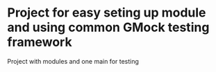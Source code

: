 # Project for easy seting up module and using common GMock testing framework
Project with modules and one main for testing
